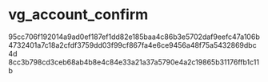 # vg_account_confirm
95cc706f192014a9ad0ef187ef1dd82e185baa4c86b3e5702daf9eefc47a106b
4732401a7c18a2cfdf3759dd03f99cf867fa4e6ce9456a48f75a5432869dbc4d
8cc3b798cd3ceb68ab4b8e4c84e33a21a37a5790e4a2c19865b31176ffb1c11b
